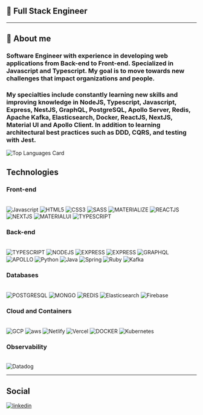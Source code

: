 ## 📜 Full Stack Engineer

---

## 💁 About me

### Software Engineer with experience in developing web applications from Back-end to Front-end. Specialized in Javascript and Typescript. My goal is to move towards new challenges that impact organizations and people.

### My specialties include constantly learning new skills and improving knowledge in NodeJS, Typescript, Javascript, Express, NestJS, GraphQL, PostgreSQL, Apollo Server, Redis, Apache Kafka, Elasticsearch, Docker, ReactJS, NextJS, Material UI and Apollo Client. In addition to learning architectural best practices such as DDD, CQRS, and testing with Jest.


![Top Languages Card](https://github-readme-stats.vercel.app/api/top-langs/?username=GiovannaK&layout=compact&theme=dark)

## Technologies

### Front-end
<div style="display: inline-block"><br />
    <img align="center" alt="Javascript" src="https://img.shields.io/badge/JavaScript-F7DF1E?style=for-the-badge&logo=javascript&logoColor=black" />
    <img align="center" alt="HTML5" src="https://img.shields.io/badge/HTML5-E34F26?style=for-the-badge&logo=html5&logoColor=white" />
    <img align="center" alt="CSS3" src="https://img.shields.io/badge/CSS3-1572B6?style=for-the-badge&logo=css3&logoColor=white" />
    <img align="center" alt="SASS" src="https://img.shields.io/badge/Sass-CC6699?style=for-the-badge&logo=sass&logoColor=white" />
    <img align="center" alt="MATERIALIZE" src="https://img.shields.io/badge/-materialize--css-ff69b4?style=for-the-badge&logo=materialize--css&logoColor=white" />
    <img align="center" alt="REACTJS" src="https://img.shields.io/badge/React-20232A?style=for-the-badge&logo=react&logoColor=61DAFB" />
    <img align="center" alt="NEXTJS" src="https://img.shields.io/badge/next.js-000000?style=for-the-badge&logo=nextdotjs&logoColor=white" />
    <img align="center" alt="MATERIALUI" src="https://img.shields.io/badge/Material--UI-0081CB?style=for-the-badge&logo=material-ui&logoColor=white" />
    <img align="center" alt="TYPESCRIPT" src="https://img.shields.io/badge/TypeScript-007ACC?style=for-the-badge&logo=typescript&logoColor=white" />
</div>
<br/>

### Back-end
<div style="display: inline-block"><br />
    <img align="center" alt="TYPESCRIPT" src="https://img.shields.io/badge/TypeScript-007ACC?style=for-the-badge&logo=typescript&logoColor=white" />
    <img align="center" alt="NODEJS" src="https://img.shields.io/badge/Node.js-43853D?style=for-the-badge&logo=node.js&logoColor=white" />   
    <img align="center"alt="EXPRESS" src="https://img.shields.io/badge/Express.js-404D59?style=for-the-badge" /> 
    <img align="center"alt="EXPRESS" src="https://img.shields.io/badge/nestjs-%23E0234E.svg?style=for-the-badge&logo=nestjs&logoColor=white" /> 
    <img align="center"alt="GRAPHQL" src="https://img.shields.io/badge/GraphQl-E10098?style=for-the-badge&logo=graphql&logoColor=white" /> 
    <img align="center"alt="APOLLO" src="https://img.shields.io/badge/Apollo%20GraphQL-311C87?&style=for-the-badge&logo=Apollo%20GraphQL&logoColor=white" />   
    <img align="center"alt="Python" src="https://img.shields.io/badge/Python-3776AB?style=for-the-badge&logo=python&logoColor=white" />    
    <img align="center"alt="Java" src="https://img.shields.io/badge/java-%23ED8B00.svg?style=for-the-badge&logo=openjdk&logoColor=white" />    
    <img align="center"alt="Spring" src="https://img.shields.io/badge/spring-%236DB33F.svg?style=for-the-badge&logo=spring&logoColor=white" />    
    <img align="center"alt="Ruby" src="https://img.shields.io/badge/ruby-%23CC342D.svg?style=for-the-badge&logo=ruby&logoColor=white" />   
    <img align="center"alt="Kafka" src="https://img.shields.io/badge/Apache%20Kafka-000?style=for-the-badge&logo=apachekafka" />   
</div>
<br/>

### Databases
<div style="display: inline-block"><br />
    <img align="center"alt="POSTGRESQL" src="https://img.shields.io/badge/PostgreSQL-316192?style=for-the-badge&logo=postgresql&logoColor=white" />  
    <img align="center"alt="MONGO" src="https://img.shields.io/badge/MongoDB-%234ea94b.svg?style=for-the-badge&logo=mongodb&logoColor=white" />  
    <img align="center"alt="REDIS" src="https://img.shields.io/badge/redis-%23DD0031.svg?&style=for-the-badge&logo=redis&logoColor=white" /> 
    <img align="center"alt="Elasticsearch" src="https://img.shields.io/badge/Elastic_Search-005571?style=for-the-badge&logo=elasticsearch&logoColor=white" />    
    <img align="center"alt="Firebase" src="https://img.shields.io/badge/Firebase-039BE5?style=for-the-badge&logo=Firebase&logoColor=white" />    
</div>
<br/>

### Cloud and Containers
<div style="display: inline-block"><br />
    <img align="center"alt="GCP" src="https://img.shields.io/badge/GoogleCloud-%234285F4.svg?style=for-the-badge&logo=google-cloud&logoColor=white" />  
    <img align="center"alt="aws" src="https://img.shields.io/badge/AWS-%23FF9900.svg?style=for-the-badge&logo=amazon-aws&logoColor=white" />  
    <img align="center"alt="Netlify" src="https://img.shields.io/badge/netlify-%23000000.svg?style=for-the-badge&logo=netlify&logoColor=#00C7B7" />  
    <img align="center"alt="Vercel" src="https://img.shields.io/badge/vercel-%23000000.svg?style=for-the-badge&logo=vercel&logoColor=white" />  
    <img align="center"alt="DOCKER" src="https://img.shields.io/badge/Docker-2CA5E0?style=for-the-badge&logo=docker&logoColor=white" />
    <img align="center"alt="Kubernetes" src="https://img.shields.io/badge/kubernetes-%23326ce5.svg?style=for-the-badge&logo=kubernetes&logoColor=white" />
</div>
<br/>

### Observability
<div style="display: inline-block"><br />
    <img align="center"alt="Datadog" src="https://img.shields.io/badge/datadog-%23632CA6.svg?style=for-the-badge&logo=datadog&logoColor=white" />  
</div>


---

## Social

[![linkedin](https://img.shields.io/badge/LinkedIn-0077B5?style=for-the-badge&logo=linkedin&logoColor=white)](https://www.linkedin.com/in/giovanna-kelli/?locale=en_US)
